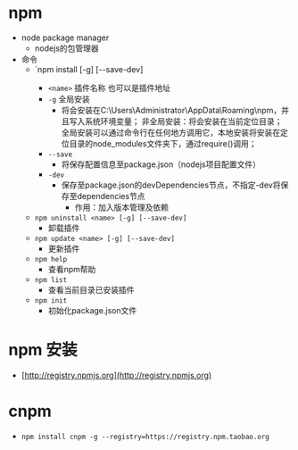 # npm
- node package manager
    * nodejs的包管理器
- 命令
    * `npm install <name> [-g] [--save-dev]
        - `<name>` 插件名称 也可以是插件地址
        - `-g` 全局安装
            * 将会安装在C:\Users\Administrator\AppData\Roaming\npm，并且写入系统环境变量；  非全局安装：将会安装在当前定位目录；  全局安装可以通过命令行在任何地方调用它，本地安装将安装在定位目录的node_modules文件夹下，通过require()调用；
        - `--save`
            * 将保存配置信息至package.json（nodejs项目配置文件）
        - `-dev`
            * 保存至package.json的devDependencies节点，不指定-dev将保存至dependencies节点
                * 作用：加入版本管理及依赖
    * `npm uninstall <name> [-g] [--save-dev]`
        - 卸载插件
    * `npm update <name> [-g] [--save-dev]`
        - 更新插件
    * `npm help`
        - 查看npm帮助
    * `npm list`
        - 查看当前目录已安装插件
    * `npm init`
        - 初始化package.json文件

# npm 安装
- [http://registry.npmjs.org](http://registry.npmjs.org)

# cnpm
- `npm install cnpm -g --registry=https://registry.npm.taobao.org`
